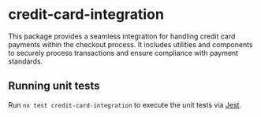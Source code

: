 # credit-card-integration

This package provides a seamless integration for handling credit card payments within the checkout process. It includes utilities and components to securely process transactions and ensure compliance with payment standards.

## Running unit tests

Run `nx test credit-card-integration` to execute the unit tests via [Jest](https://jestjs.io).
